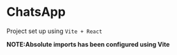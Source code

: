 # ChatsApp
Project set up using `Vite + React`

**NOTE:Absolute imports has been configured using Vite** 